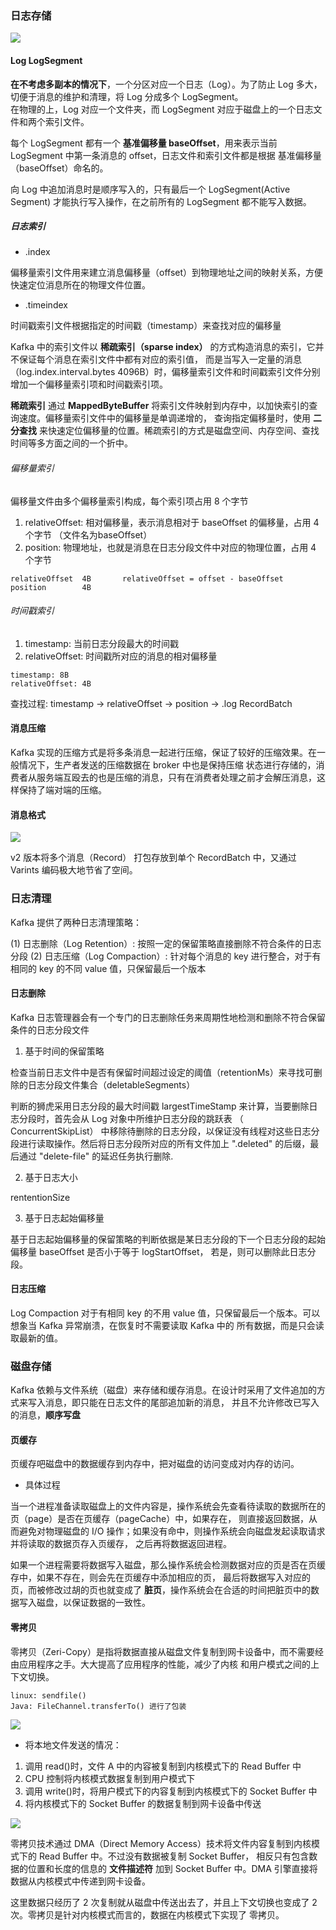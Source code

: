 
### 日志存储

![](/img/topic_partition_replication_log.png)

#### Log LogSegment

__在不考虑多副本的情况下__，一个分区对应一个日志（Log）。为了防止 Log 多大，切便于消息的维护和清理，将 Log 分成多个 LogSegment。  
在物理的上，Log 对应一个文件夹，而 LogSegment 对应于磁盘上的一个日志文件和两个索引文件。

每个 LogSegment 都有一个 __基准偏移量 baseOffset__，用来表示当前 LogSegment 中第一条消息的 offset，日志文件和索引文件都是根据
基准偏移量（baseOffset）命名的。

向 Log 中追加消息时是顺序写入的，只有最后一个 LogSegment(Active Segment) 才能执行写入操作，在之前所有的 LogSegment 都不能写入数据。

##### 日志索引

* .index

偏移量索引文件用来建立消息偏移量（offset）到物理地址之间的映射关系，方便快速定位消息所在的物理文件位置。

* .timeindex

时间戳索引文件根据指定的时间戳（timestamp）来查找对应的偏移量

Kafka 中的索引文件以 __稀疏索引（sparse index）__ 的方式构造消息的索引，它并不保证每个消息在索引文件中都有对应的索引值，
而是当写入一定量的消息（log.index.interval.bytes 4096B）时，偏移量索引文件和时间戳索引文件分别增加一个偏移量索引项和时间戳索引项。

__稀疏索引__ 通过 __MappedByteBuffer__ 将索引文件映射到内存中，以加快索引的查询速度。偏移量索引文件中的偏移量是单调递增的，
查询指定偏移量时，使用 __二分查找__ 来快速定位偏移量的位置。稀疏索引的方式是磁盘空间、内存空间、查找时间等多方面之间的一个折中。

###### 偏移量索引

偏移量文件由多个偏移量索引构成，每个索引项占用 8 个字节

1. relativeOffset: 相对偏移量，表示消息相对于 baseOffset 的偏移量，占用 4 个字节 （文件名为baseOffset）
2. position: 物理地址，也就是消息在日志分段文件中对应的物理位置，占用 4 个字节 

```
relativeOffset  4B       relativeOffset = offset - baseOffset
position        4B
```

###### 时间戳索引

1. timestamp: 当前日志分段最大的时间戳
2. relativeOffset: 时间戳所对应的消息的相对偏移量

```
timestamp: 8B
relativeOffset: 4B
```

查找过程: timestamp -> relativeOffset -> position -> .log RecordBatch

#### 消息压缩

Kafka 实现的压缩方式是将多条消息一起进行压缩，保证了较好的压缩效果。在一般情况下，生产者发送的压缩数据在 broker 中也是保持压缩
状态进行存储的，消费者从服务端互殴去的也是压缩的消息，只有在消费者处理之前才会解压消息，这样保持了端对端的压缩。

#### 消息格式

![](/img/record-batch.png)

v2 版本将多个消息（Record） 打包存放到单个 RecordBatch 中，又通过 Varints 编码极大地节省了空间。



### 日志清理

Kafka 提供了两种日志清理策略：

(1) 日志删除（Log Retention）: 按照一定的保留策略直接删除不符合条件的日志分段
(2) 日志压缩（Log Compaction）: 针对每个消息的 key 进行整合，对于有相同的 key 的不同 value 值，只保留最后一个版本

#### 日志删除

Kafka 日志管理器会有一个专门的日志删除任务来周期性地检测和删除不符合保留条件的日志分段文件

1. 基于时间的保留策略

检查当前日志文件中是否有保留时间超过设定的阈值（retentionMs）来寻找可删除的日志分段文件集合（deletableSegments）

判断的狮虎采用日志分段的最大时间戳 largestTimeStamp 来计算，当要删除日志分段时，首先会从 Log 对象中所维护日志分段的跳跃表 （
ConcurrentSkipList） 中移除待删除的日志分段，以保证没有线程对这些日志分段进行读取操作。然后将日志分段所对应的所有文件加上 
".deleted" 的后缀，最后通过 "delete-file" 的延迟任务执行删除.

2. 基于日志大小

rententionSize 

3. 基于日志起始偏移量

基于日志起始偏移量的保留策略的判断依据是某日志分段的下一个日志分段的起始偏移量 baseOffset 是否小于等于 logStartOffset，
若是，则可以删除此日志分段。

#### 日志压缩

Log Compaction 对于有相同 key 的不用 value 值，只保留最后一个版本。可以想象当 Kafka 异常崩溃，在恢复时不需要读取 Kafka 中的
所有数据，而是只会读取最新的值。


### 磁盘存储

Kafka 依赖与文件系统（磁盘）来存储和缓存消息。在设计时采用了文件追加的方式来写入消息，即只能在日志文件的尾部追加新的消息，
并且不允许修改已写入的消息，__顺序写盘__

#### 页缓存

页缓存吧磁盘中的数据缓存到内存中，把对磁盘的访问变成对内存的访问。

* 具体过程

当一个进程准备读取磁盘上的文件内容是，操作系统会先查看待读取的数据所在的页（page）是否在页缓存（pageCache）中，如果存在，
则直接返回数据，从而避免对物理磁盘的 I/O 操作；如果没有命中，则操作系统会向磁盘发起读取请求并将读取的数据页存入页缓存，
之后再将数据返回进程。

如果一个进程需要将数据写入磁盘，那么操作系统会检测数据对应的页是否在页缓存中，如果不存在，则会先在页缓存中添加相应的页，
最后将数据写入对应的页，而被修改过胡的页也就变成了 __脏页__，操作系统会在合适的时间把脏页中的数据写入磁盘，以保证数据的一致性。

#### 零拷贝

零拷贝（Zeri-Copy）是指将数据直接从磁盘文件复制到网卡设备中，而不需要经由应用程序之手。大大提高了应用程序的性能，减少了内核
和用户模式之间的上下文切换。

```
linux: sendfile()
Java: FileChannel.transferTo() 进行了包装
```

![](/img/zero-copy.png)

* 将本地文件发送的情况：

1. 调用 read()时，文件 A 中的内容被复制到内核模式下的 Read Buffer 中
2. CPU 控制将内核模式数据复制到用户模式下
3. 调用 write()时，将用户模式下的内容复制到内核模式下的 Socket Buffer 中
4. 将内核模式下的 Socket Buffer 的数据复制到网卡设备中传送

![](/img/zero-copy1.png)

零拷贝技术通过 DMA（Direct Memory Access）技术将文件内容复制到内核模式下的 Read Buffer 中。不过没有数据被复制 Socket Buffer，
相反只有包含数据的位置和长度的信息的 __文件描述符__ 加到 Socket Buffer 中。DMA 引擎直接将数据从内核模式中传递到网卡设备。  

这里数据只经历了 2 次复制就从磁盘中传送出去了，并且上下文切换也变成了 2 次。零拷贝是针对内核模式而言的，数据在内核模式下实现了
零拷贝。
